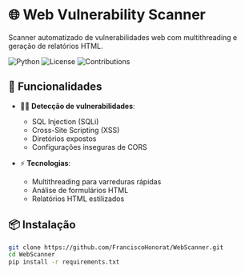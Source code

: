 # 🌐 Web Vulnerability Scanner

Scanner automatizado de vulnerabilidades web com multithreading e geração de relatórios HTML.

![Python](https://img.shields.io/badge/Python-3.12+-blue?logo=python)
![License](https://img.shields.io/badge/License-MIT-green)
![Contributions](https://img.shields.io/badge/Contributions-Welcome-orange)

## 🚀 Funcionalidades

- 🕵️‍♂️ **Detecção de vulnerabilidades**:
  - SQL Injection (SQLi)
  - Cross-Site Scripting (XSS)
  - Diretórios expostos
  - Configurações inseguras de CORS

- ⚡ **Tecnologias**:
  - Multithreading para varreduras rápidas
  - Análise de formulários HTML
  - Relatórios HTML estilizados

## 📦 Instalação

```bash
git clone https://github.com/FranciscoHonorat/WebScanner.git
cd WebScanner
pip install -r requirements.txt
